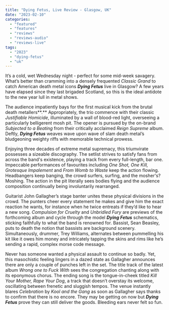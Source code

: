 ```yaml
---
title: "Dying Fetus, Live Review - Glasgow, UK"
date: "2023-02-10"
categories: 
  - "featured"
  - "features"
  - "reviews"
  - "reviews-audio"
  - "reviews-live"
tags: 
  - "2023"
  - "dying-fetus"
  - "uk"
---
```


It’s a cold, wet Wednesday night - perfect for some mid-week savagery. What’s better than cramming into a densely frequented _Classic Grand_ to catch American death metal icons _**Dying Fetus**_ live in Glasgow? A few years have elapsed since they last brigaded Scotland, so this is the ideal antidote to the new year lull in metal shows. 

The audience impatiently bays for the first musical kick from the brutal death metallers**.** Appropriately, the trio commence with their classic _Justifiable Homicide_, illuminated by a wall of blood-red light, overseeing a particularly belligerent mosh pit. The opener is pursued by the on-brand _Subjected to a Beating_ from their critically acclaimed _Reign Supreme_ album. Deftly, _**Dying Fetus**_ weaves wave upon wave of slam death metal’s bludgeoning weighty riffs with memorable technical prowess.

Enjoying three decades of extreme metal supremacy, this triumvirate possesses a sizeable discography. The setlist strives to satisfy fans from across the band's existence, playing a track from every full-length, bar one. Impeccable performances of favourites including _One Shot, One Kill, Grotesque Impalement_ and _From Womb to Waste_ keep the action flowing. Headbangers keep banging, the crowd surfers, surfing, and the mosher's? Moshing. The action in the pit literally sees bodies flying and the audience composition continually being involuntarily rearranged. 

Guitarist John Gallagher’s stage banter unites these physical divisions in the crowd. The punters cheer every statement he makes and give him the exact reaction he wants, for instance when he twice entreats if they’d like to hear a new song. _Compulsion for Cruelty_ and _Unbridled Fury_ are previews of the forthcoming album and cycle through the model _**Dying Fetus**_ schematics, sticking faithfully to what the band is renowned for. Bassist, Sean Beasley, puts to death the notion that bassists are background scenery. Simultaneously, drummer, Trey Williams, alternates between pummelling his kit like it owes him money and intricately tapping the skins and rims like he’s sending a rapid, complex morse code message.

Never has someone wanted a physical assault to continue so badly. Yet, this masochistic feeling lingers in a dazed state as Gallagher announces there are only a couple of punches left in the set. The title track of the latest album _Wrong one to Fuck With_ sees the congregation chanting along with its eponymous chorus. The ending song is the tongue-in-cheek titled _Kill Your Mother, Rape Your Dog_, a track that doesn’t overstay its welcome, oscillating between frenetic and sluggish tempos. The venue instantly blares _Celebration_ by _Kool and the Gang_ as soon as Gallagher says thanks to confirm that there is no encore. They may be getting on now but **_Dying Fetus_** prove they can still deliver the goods. Bleeding ears never felt so fun.
